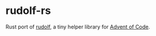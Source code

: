 # rudolf-rs

Rust port of [rudolf](https://github.com/wallabythree/rudolf), a tiny helper
library for [Advent of Code](https://adventofcode.com/).

